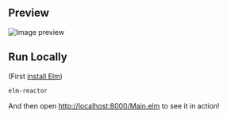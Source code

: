 ## Preview

![Image preview](https://raw.githubusercontent.com/Chouffe/elm-game-of-life/gameoflife.png)

## Run Locally

(First [install Elm](http://elm-lang.org/install))

```bash
elm-reactor
```

And then open [http://localhost:8000/Main.elm](http://localhost:8000/Main.elm) to see it in action!
